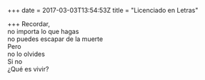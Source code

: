 +++
date = 2017-03-03T13:54:53Z
title = "Licenciado en Letras"

+++ 
Recordar,     
no importa lo que hagas   
no puedes escapar de la muerte   
Pero   
no lo olvides   
Si no   
¿Qué es vivir?  